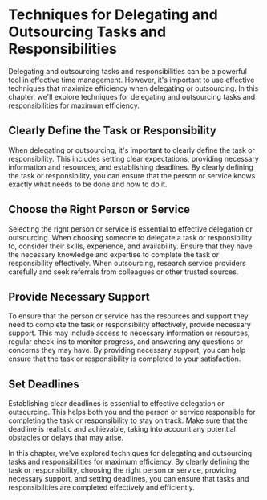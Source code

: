 Techniques for Delegating and Outsourcing Tasks and Responsibilities
==================================================================================================================================

Delegating and outsourcing tasks and responsibilities can be a powerful tool in effective time management. However, it's important to use effective techniques that maximize efficiency when delegating or outsourcing. In this chapter, we'll explore techniques for delegating and outsourcing tasks and responsibilities for maximum efficiency.

Clearly Define the Task or Responsibility
-----------------------------------------

When delegating or outsourcing, it's important to clearly define the task or responsibility. This includes setting clear expectations, providing necessary information and resources, and establishing deadlines. By clearly defining the task or responsibility, you can ensure that the person or service knows exactly what needs to be done and how to do it.

Choose the Right Person or Service
----------------------------------

Selecting the right person or service is essential to effective delegation or outsourcing. When choosing someone to delegate a task or responsibility to, consider their skills, experience, and availability. Ensure that they have the necessary knowledge and expertise to complete the task or responsibility effectively. When outsourcing, research service providers carefully and seek referrals from colleagues or other trusted sources.

Provide Necessary Support
-------------------------

To ensure that the person or service has the resources and support they need to complete the task or responsibility effectively, provide necessary support. This may include access to necessary information or resources, regular check-ins to monitor progress, and answering any questions or concerns they may have. By providing necessary support, you can help ensure that the task or responsibility is completed to your satisfaction.

Set Deadlines
-------------

Establishing clear deadlines is essential to effective delegation or outsourcing. This helps both you and the person or service responsible for completing the task or responsibility to stay on track. Make sure that the deadline is realistic and achievable, taking into account any potential obstacles or delays that may arise.

In this chapter, we've explored techniques for delegating and outsourcing tasks and responsibilities for maximum efficiency. By clearly defining the task or responsibility, choosing the right person or service, providing necessary support, and setting deadlines, you can ensure that tasks and responsibilities are completed effectively and efficiently.


